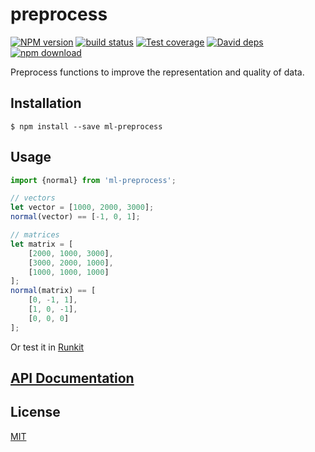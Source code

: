 # preprocess

  [![NPM version][npm-image]][npm-url]
  [![build status][travis-image]][travis-url]
  [![Test coverage][codecov-image]][codecov-url]
  [![David deps][david-image]][david-url]
  [![npm download][download-image]][download-url]

Preprocess functions to improve the representation and quality of data.

## Installation
`$ npm install --save ml-preprocess`

## Usage

```js
import {normal} from 'ml-preprocess';

// vectors
let vector = [1000, 2000, 3000];
normal(vector) == [-1, 0, 1];

// matrices
let matrix = [
    [2000, 1000, 3000],
    [3000, 2000, 1000],
    [1000, 1000, 1000]
];
normal(matrix) == [
    [0, -1, 1],
    [1, 0, -1],
    [0, 0, 0]
];
```
Or test it in [Runkit](https://runkit.com/npm/ml-preprocess)

## [API Documentation](https://mljs.github.io/preprocess/)

## License

  [MIT](./LICENSE)

[npm-image]: https://img.shields.io/npm/v/ml-preprocess.svg?style=flat-square
[npm-url]: https://npmjs.org/package/ml-preprocess
[travis-image]: https://img.shields.io/travis/mljs/preprocess/master.svg?style=flat-square
[travis-url]: https://travis-ci.org/mljs/preprocess
[codecov-image]: https://img.shields.io/codecov/c/github/mljs/preprocess.svg?style=flat-square
[codecov-url]: https://codecov.io/gh/mljs/preprocess
[david-image]: https://img.shields.io/david/mljs/preprocess.svg?style=flat-square
[david-url]: https://david-dm.org/mljs/preprocess
[download-image]: https://img.shields.io/npm/dm/ml-preprocess.svg?style=flat-square
[download-url]: https://npmjs.org/package/ml-preprocess
